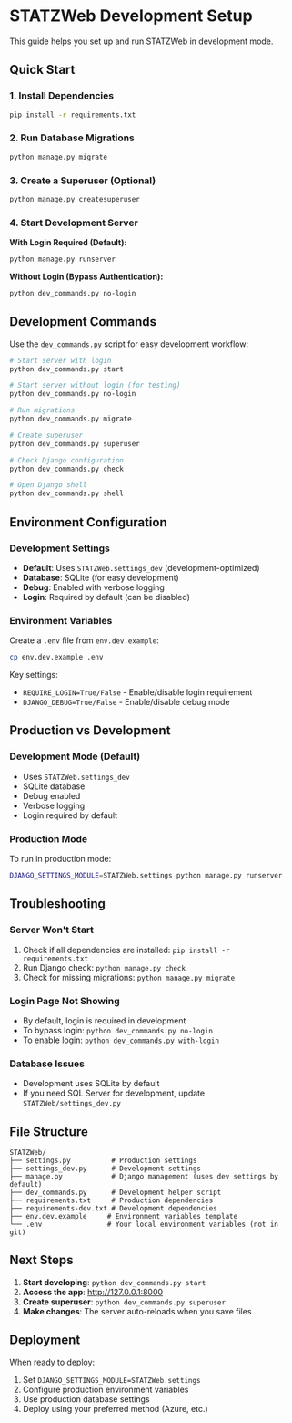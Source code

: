 # STATZWeb Development Setup

This guide helps you set up and run STATZWeb in development mode.

## Quick Start

### 1. Install Dependencies
```bash
pip install -r requirements.txt
```

### 2. Run Database Migrations
```bash
python manage.py migrate
```

### 3. Create a Superuser (Optional)
```bash
python manage.py createsuperuser
```

### 4. Start Development Server

**With Login Required (Default):**
```bash
python manage.py runserver
```

**Without Login (Bypass Authentication):**
```bash
python dev_commands.py no-login
```

## Development Commands

Use the `dev_commands.py` script for easy development workflow:

```bash
# Start server with login
python dev_commands.py start

# Start server without login (for testing)
python dev_commands.py no-login

# Run migrations
python dev_commands.py migrate

# Create superuser
python dev_commands.py superuser

# Check Django configuration
python dev_commands.py check

# Open Django shell
python dev_commands.py shell
```

## Environment Configuration

### Development Settings
- **Default**: Uses `STATZWeb.settings_dev` (development-optimized)
- **Database**: SQLite (for easy development)
- **Debug**: Enabled with verbose logging
- **Login**: Required by default (can be disabled)

### Environment Variables
Create a `.env` file from `env.dev.example`:
```bash
cp env.dev.example .env
```

Key settings:
- `REQUIRE_LOGIN=True/False` - Enable/disable login requirement
- `DJANGO_DEBUG=True/False` - Enable/disable debug mode

## Production vs Development

### Development Mode (Default)
- Uses `STATZWeb.settings_dev`
- SQLite database
- Debug enabled
- Verbose logging
- Login required by default

### Production Mode
To run in production mode:
```bash
DJANGO_SETTINGS_MODULE=STATZWeb.settings python manage.py runserver
```

## Troubleshooting

### Server Won't Start
1. Check if all dependencies are installed: `pip install -r requirements.txt`
2. Run Django check: `python manage.py check`
3. Check for missing migrations: `python manage.py migrate`

### Login Page Not Showing
- By default, login is required in development
- To bypass login: `python dev_commands.py no-login`
- To enable login: `python dev_commands.py with-login`

### Database Issues
- Development uses SQLite by default
- If you need SQL Server for development, update `STATZWeb/settings_dev.py`

## File Structure

```
STATZWeb/
├── settings.py          # Production settings
├── settings_dev.py      # Development settings
├── manage.py            # Django management (uses dev settings by default)
├── dev_commands.py      # Development helper script
├── requirements.txt     # Production dependencies
├── requirements-dev.txt # Development dependencies
├── env.dev.example     # Environment variables template
└── .env                # Your local environment variables (not in git)
```

## Next Steps

1. **Start developing**: `python dev_commands.py start`
2. **Access the app**: http://127.0.0.1:8000
3. **Create superuser**: `python dev_commands.py superuser`
4. **Make changes**: The server auto-reloads when you save files

## Deployment

When ready to deploy:
1. Set `DJANGO_SETTINGS_MODULE=STATZWeb.settings`
2. Configure production environment variables
3. Use production database settings
4. Deploy using your preferred method (Azure, etc.)
